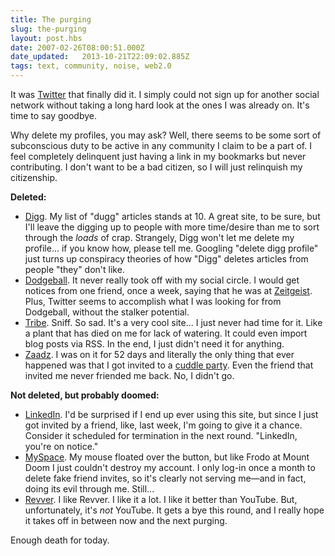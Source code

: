 ```yaml
---
title: The purging
slug: the-purging
layout: post.hbs
date: 2007-02-26T08:00:51.000Z
date_updated:   2013-10-21T22:09:02.885Z
tags: text, community, noise, web2.0
---
```


It was <a href="http://twitter.com/" title="Twitter.com">Twitter</a> that finally did it. I simply could not sign up for another social network without taking a long hard look at the ones I was already on. It's time to say goodbye.<!--more-->

Why delete my profiles, you may ask? Well, there seems to be some sort of subconscious duty to be active in any community I claim to be a part of. I feel completely delinquent just having a link in my bookmarks but never contributing. I don't want to be a bad citizen, so I will just relinquish my citizenship.

<strong>Deleted:</strong><ul>

<li><a href="http://digg.com/" title="Digg">Digg</a>. My list of "dugg" articles stands at 10. A great site, to be sure, but I'll leave the digging up to people with more time/desire than me to sort through the <em>loads</em> of crap. Strangely, Digg won't let me delete my profile... if you know how, please tell me. Googling "delete digg profile" just turns up conspiracy theories of how "Digg" deletes articles from people "they" don't like.</li>

<li><a href="http://www.dodgeball.com/" title="Dodgeball">Dodgeball</a>. It never really took off with my social circle. I would get notices from one friend, once a week, saying that he was at <a href="http://www.yelp.com/biz/r62Amw7C5DpUg4Shr0dDbQ9al6BbWLYa" title="Zeitgeist on Yelp">Zeitgeist</a>. Plus, Twitter seems to accomplish what I was looking for from Dodgeball, without the stalker potential.</li>

<li><a href="http://tribe.net/" title="Tribe.net">Tribe</a>. Sniff. So sad. It's a very cool site... I just never had time for it. Like a plant that has died on me for lack of watering. It could even import blog posts via RSS. In the end, I just didn't need it for anything.</li>

<li><a href="http://www.zaadz.com/" title="Zaadz">Zaadz</a>. I was on it for 52 days and literally the only thing that ever happened was that I got invited to a <a href="http://www.cuddleparty.com/" title="CuddleParty.com, of course">cuddle party</a>. Even the friend that invited me never friended me back. No, I didn't go.</li>
</ul>
<strong>Not deleted, but probably doomed:</strong><ul>

<li><a href="http://www.linkedin.com/" title="LinkedIn">LinkedIn</a>. I'd be surprised if I end up ever using this site, but since I just got invited by a friend, like, last week, I'm going to give it a chance. Consider it scheduled for termination in the next round. "LinkedIn, you're on notice."</li>

<li><a href="http://myspace.com/" title="MySpace">MySpace</a>. My mouse floated over the button, but like Frodo at Mount Doom I just couldn't destroy my account. I only log-in once a month to delete fake friend invites, so it's clearly not serving me&mdash;and in fact, doing its evil through me. Still...</li>

<li><a href="http://revver.com/" title="Revver">Revver</a>. I like Revver. I like it a lot. I like it better than YouTube. But, unfortunately, it's <em>not</em> YouTube. It gets a bye this round, and I really hope it takes off in between now and the next purging.</li>

</ul>
Enough death for today.
